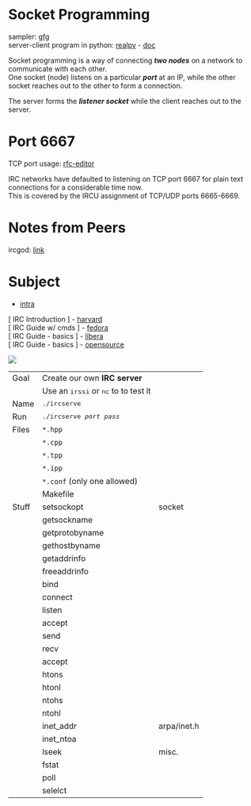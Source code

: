 # Socket Programming 

sampler: [gfg](https://www.geeksforgeeks.org/socket-programming-cc/)  \
server-client program in python: [realpy](https://realpython.com/python-sockets/) - [doc](https://docs.python.org/3/library/socket.html)

Socket programming is a way of connecting ***two nodes*** on a network to communicate with each other.  \
One socket (node) listens on a particular ***port*** at an IP, while the other socket reaches out to the other to form a connection.

The server forms the ***listener socket*** while the client reaches out to the server.



# Port 6667

TCP port usage: [rfc-editor](https://www.rfc-editor.org/rfc/rfc7194)

IRC networks have defaulted to listening on TCP port 6667 for plain text connections for a considerable time now.  \
This is covered by the IRCU assignment of TCP/UDP ports 6665-6669. 


# Notes from Peers

ircgod: [link](https://ircgod.com/posts)  



# Subject 

- [intra](https://cdn.intra.42.fr/pdf/pdf/72125/en.subject.pdf) 



[ IRC Introduction ] - [harvard](https://cyber.harvard.edu/lawofcyberspace/irc.html)  \
[ IRC Guide w/ cmds ] - [fedora](https://fedoramagazine.org/beginners-guide-irc)  \
[ IRC Guide - basics ] - [libera](https://libera.chat/guides/basics)  \
[ IRC Guide - basics ] - [opensource](https://opensource.com/life/16/6/irc-quickstart-guide) 


![](https://i.imgur.com/CjhDkz2.png)

|       |       |       |
|-------|-------|-------|
Goal    | Create our own **IRC server** 
&#8239; | Use an <kbd>irssi</kbd> or <kbd>nc</kbd> to to test it 
Name    | <kbd> ./ircserve </kbd>
Run     | <kbd> ./ircserve _port_  _pass_ </kbd>
Files   | `*.hpp`
&#8239; | `*.cpp`
&#8239; | `*.tpp`
&#8239; | `*.ipp`
&#8239; | `*.conf` (only one allowed)
&#8239; | Makefile
Stuff   | setsockopt | socket
&#8239; | getsockname
&#8239; | getprotobyname
&#8239; | gethostbyname
&#8239; | getaddrinfo
&#8239; | freeaddrinfo
&#8239; | bind
&#8239; | connect
&#8239; | listen
&#8239; | accept
&#8239; | send
&#8239; | recv
&#8239; | accept
&#8239; | htons
&#8239; | htonl
&#8239; | ntohs
&#8239; | ntohl
&#8239; | inet_addr | arpa/inet.h
&#8239; | inet_ntoa
&#8239; | lseek     | misc.
&#8239; | fstat
&#8239; | poll
&#8239; | selelct

